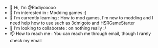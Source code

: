 - 👋 Hi, I’m @Radiyooooo
- 👀 I’m interested in : Modding games :)
- 🌱 I’m currently learning : How to mod games, I'm new to modding and I need help how to use such as 3dmigoto and HSRGameStarter
- 💞️ I’m looking to collaborate : on nothing really :/
- 📫 How to reach me : You can reach me through email, though I rarely check my email
